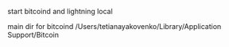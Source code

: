 start bitcoind and lightning local

main dir for bitcoind
/Users/tetianayakovenko/Library/Application Support/Bitcoin

